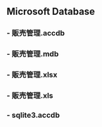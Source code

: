 ## Microsoft Database

### - 販売管理.accdb

### - 販売管理.mdb

### - 販売管理.xlsx

### - 販売管理.xls

### - sqlite3.accdb
